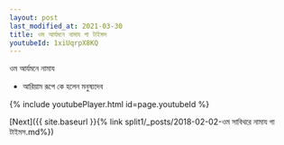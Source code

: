 ```yaml
---
layout: post
last_modified_at: 2021-03-30
title: ওম আর্যমনে নামায গা টাইমস
youtubeId: 1xiUqrpX8KQ
---
```

 
 
 ওম আর্যমনে নামায  
 
 -  আরিয়াম রূপে কে হলেন মনুষ্যদেব 
 
  
 
  
 
 
 
 
 
 


{% include youtubePlayer.html id=page.youtubeId %}
 
[Next]({{ site.baseurl }}{% link  split1/_posts/2018-02-02-ওম সাবিথরে নামায গা টাইমস.md%})
 
